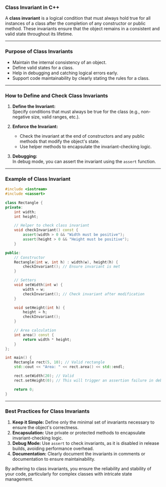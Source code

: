### **Class Invariant in C++**

A **class invariant** is a logical condition that must always hold true for all instances of a class after the completion of any constructor or public method. These invariants ensure that the object remains in a consistent and valid state throughout its lifetime.

---

### **Purpose of Class Invariants**

- Maintain the internal consistency of an object.
- Define valid states for a class.
- Help in debugging and catching logical errors early.
- Support code maintainability by clearly stating the rules for a class.

---

### **How to Define and Check Class Invariants**

1. **Define the Invariant:**  
    Specify conditions that must always be true for the class (e.g., non-negative size, valid ranges, etc.).
    
2. **Enforce the Invariant:**
    
    - Check the invariant at the end of constructors and any public methods that modify the object's state.
    - Use helper methods to encapsulate the invariant-checking logic.
3. **Debugging:**  
    In debug mode, you can assert the invariant using the `assert` function.
    

---

### **Example of Class Invariant**

```cpp
#include <iostream>
#include <cassert>

class Rectangle {
private:
    int width;
    int height;

    // Helper to check class invariant
    void checkInvariant() const {
        assert(width > 0 && "Width must be positive");
        assert(height > 0 && "Height must be positive");
    }

public:
    // Constructor
    Rectangle(int w, int h) : width(w), height(h) {
        checkInvariant(); // Ensure invariant is met
    }

    // Setters
    void setWidth(int w) {
        width = w;
        checkInvariant(); // Check invariant after modification
    }

    void setHeight(int h) {
        height = h;
        checkInvariant();
    }

    // Area calculation
    int area() const {
        return width * height;
    }
};

int main() {
    Rectangle rect(5, 10); // Valid rectangle
    std::cout << "Area: " << rect.area() << std::endl;

    rect.setWidth(20); // Valid
    rect.setHeight(0); // This will trigger an assertion failure in debug mode

    return 0;
}
```

---

### **Best Practices for Class Invariants**

1. **Keep it Simple:** Define only the minimal set of invariants necessary to ensure the object's correctness.
2. **Encapsulation:** Use private or protected methods to encapsulate invariant-checking logic.
3. **Debug Mode:** Use `assert` to check invariants, as it is disabled in release builds, avoiding performance overhead.
4. **Documentation:** Clearly document the invariants in comments or documentation to ensure maintainability.

By adhering to class invariants, you ensure the reliability and stability of your code, particularly for complex classes with intricate state management.